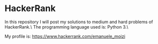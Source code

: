 # HackerRank
In this repository I will post my solutions to medium and hard problems of HackerRank.\\
The programming language used is: Python 3.\\

My profile is: https://www.hackerrank.com/emanuele_moizi
